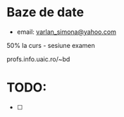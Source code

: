 # Baze de date

* email: varlan_simona@yahoo.com

50% la curs - sesiune examen

profs.info.uaic.ro/~bd

# TODO:

- [ ]